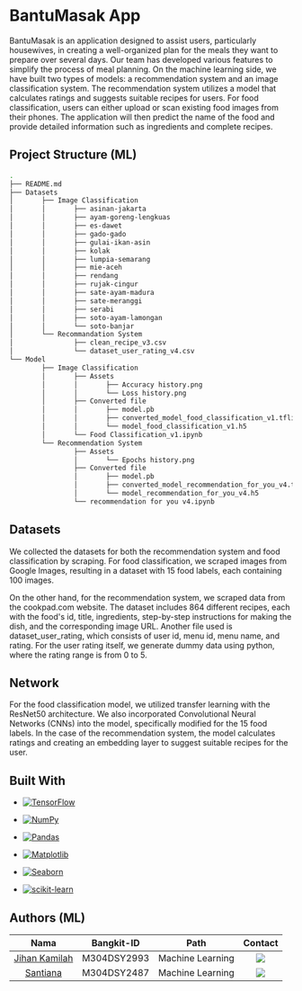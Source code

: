# BantuMasak App

BantuMasak is an application designed to assist users, particularly housewives, in creating a well-organized plan for the meals they want to prepare over several days. Our team has developed various features to simplify the process of meal planning. 
On the machine learning side, we have built two types of models: a recommendation system and an image classification system. 
The recommendation system utilizes a model that calculates ratings and suggests suitable recipes for users.
For food classification, users can either upload or scan existing food images from their phones. The application will then predict the name of the food and provide detailed information such as ingredients and complete recipes.

## Project Structure (ML)
```bash
.
├── README.md
├── Datasets
│       ├── Image Classification
│       │       ├── asinan-jakarta
│       │       ├── ayam-goreng-lengkuas
│       │       ├── es-dawet
│       │       ├── gado-gado
│       │       ├── gulai-ikan-asin
│       │       ├── kolak
│       │       ├── lumpia-semarang
│       │       ├── mie-aceh
│       │       ├── rendang
│       │       ├── rujak-cingur
│       │       ├── sate-ayam-madura
│       │       ├── sate-meranggi
│       │       ├── serabi
│       │       ├── soto-ayam-lamongan
│       │       └── soto-banjar 
│       └── Recommandation System
│               ├── clean_recipe_v3.csv
│               └── dataset_user_rating_v4.csv
└── Model
        ├── Image Classification
        │       ├── Assets
        │       │       ├── Accuracy history.png
        │       │       └── Loss history.png
        │       ├── Converted file
        │       │       ├── model.pb
        │       │       ├── converted_model_food_classification_v1.tflite
        │       │       └── model_food_classification_v1.h5
        │       └── Food Classification_v1.ipynb
        └── Recommendation System
                ├── Assets
                │       └── Epochs history.png
                ├── Converted file
                │       ├── model.pb
                │       ├── converted_model_recommendation_for_you_v4.tflite
                │       └── model_recommendation_for_you_v4.h5
                └── recommendation for you v4.ipynb
```

## Datasets
We collected the datasets for both the recommendation system and food classification by scraping. For food classification, we scraped images from Google Images, resulting in a dataset with 15 food labels, each containing 100 images. 

On the other hand, for the recommendation system, we scraped data from the cookpad.com website. The dataset includes 864 different recipes, each with the food's id, title, ingredients, step-by-step instructions for making the dish, and the corresponding image URL. Another file used is dataset_user_rating, which consists of user id, menu id, menu name, and rating. For the user rating itself, we generate dummy data using python, where the rating range is from 0 to 5.


## Network
For the food classification model, we utilized transfer learning with the ResNet50 architecture. We also incorporated Convolutional Neural Networks (CNNs) into the model, specifically modified for the 15 food labels.
In the case of the recommendation system, the model calculates ratings and creating an embedding layer to suggest suitable recipes for the user. 


## Built With
* [![TensorFlow](https://img.shields.io/badge/TensorFlow-2.7.0-orange)](https://www.tensorflow.org/)

* [![NumPy](https://img.shields.io/badge/NumPy-1.21.4-blue)](https://numpy.org/)

* [![Pandas](https://img.shields.io/badge/Pandas-1.3.3-green)](https://pandas.pydata.org/)

* [![Matplotlib](https://img.shields.io/badge/Matplotlib-3.4.3-red)](https://matplotlib.org/)

* [![Seaborn](https://img.shields.io/badge/Seaborn-0.11.2-yellow)](https://seaborn.pydata.org/)

* [![scikit-learn](https://img.shields.io/badge/scikit--learn-1.0.1-lightgrey)](https://scikit-learn.org/)

## Authors (ML)
|          Nama         | Bangkit-ID |       Path       |       Contact       |
|:---------------------:|:----------:|:----------------:|:-------------------:|
|  [Jihan Kamilah](https://github.com/jihanKamilah)  |  M304DSY2993  | Machine Learning | <a href="https://www.linkedin.com/in/jihan-kamilah/"><img src="https://img.shields.io/badge/LinkedIn-0077B5?style=for-the-badge&logo=linkedin&logoColor=white" /></a> |
|  [Santiana](https://github.com/Santiana1922)  |  M304DSY2487  | Machine Learning | <a href="https://www.linkedin.com/in/santiana/"><img src="https://img.shields.io/badge/LinkedIn-0077B5?style=for-the-badge&logo=linkedin&logoColor=white" /></a> |
